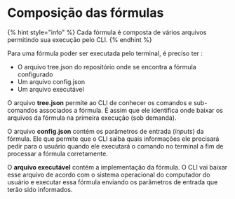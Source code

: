 # Composição das fórmulas

{% hint style="info" %}
Cada fórmula é composta de vários arquivos permitindo sua execução pelo CLI.
{% endhint %}

Para uma fórmula poder ser executada pelo terminal, é preciso ter :

* O arquivo tree.json do repositório onde se encontra a fórmula configurado
* Um arquivo config.json
* Um arquivo executável

O arquivo **tree.json** permite ao CLI de conhecer os comandos e sub-comandos associados a fórmula. É assim que ele identifica onde baixar os arquivos da fórmula na primeira execução \(sob demanda\).

O arquivo **config.json** contém os parâmetros de entrada \(_inputs_\) da fórmula. Ele que permite que o CLI saiba quais informações ele precisará pedir para o usuário quando ele executará o comando no terminal a fim de processar a fórmula corretamente.

O **arquivo executável** contém a implementação da fórmula. O CLI vai baixar esse arquivo de acordo com o sistema operacional do computador do usuário e executar essa fórmula enviando os parâmetros de entrada que terão sido informados.

